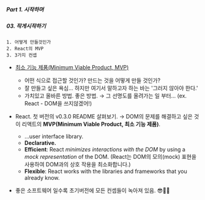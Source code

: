 ##### Part 1. 시작하며

##### 03. 작게시작하기

```
1. 어떻게 만들것인가
2. React의 MVP
3. 3가지 컨셉
```

- [최소 기능 제품(Minimum Viable Product, MVP)](https://ko.wikipedia.org/wiki/%EC%B5%9C%EC%86%8C_%EA%B8%B0%EB%8A%A5_%EC%A0%9C%ED%92%88)

  - 어떤 식으로 접근할 것인가? 만드는 것을 어떻게 만들 것인가?
  - 잘 만들고 싶은 욕심... 하지만 여기서 말하고자 하는 바는 '그러지 않아야 한다.'
  - 가치있고 올바른 방법. 좋은 방법. → 그 선명도를 올려가는 일 부터... (ex. React - DOM을 쓰지않겠어!)

- React. 첫 버전의 v0.3.0 README 살펴보기.
  → DOM의 문제를 해결하고 싶은 것이 리액트의 **MVP(Minimum Viable Product, 최소 기능 제품)**.

  - ...user interface library.
  - **Declarative.**
  - **Efficient**: React _minimizes interactions with the DOM_ by using a _mock representation_ of the DOM. (React는 DOM의 모의(mock) 표현을 사용하여 DOM과의 상호 작용을 최소화합니다.)
  - **Flexible**: React works with the libraries and frameworks that you already know.

- 좋은 소프트웨어 일수록 초기버전에 모든 컨셉들이 녹아져 있음. 😎👍🏻
